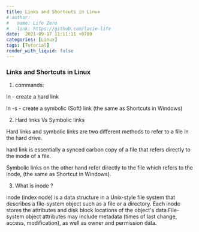 ```yaml
---
title: Links and Shortcuts in Linux
# author:
#   name: Life Zero
#   link: https://github.com/lacie-life
date:  2021-09-17 11:11:11 +0700
categories: [Linux]
tags: [Tutorial]
render_with_liquid: false
---
```


### Links and Shortcuts in Linux

1. commands:

ln - create a hard link

ln -s - create a symbolic (Soft) link (the same as Shortcuts in Windows)

2. Hard links Vs Symbolic links

Hard links and symbolic links are two different methods to refer to a file in the hard drive.

hard link is essentially a synced carbon copy of a file that refers directly to the inode of a file.

Symbolic links on the other hand refer directly to the file which refers to the inode, (the same as Shortcut in Windows).

3. What is inode ?

inode (index node) is a data structure in a Unix-style file system that describes a file-system object such as a file or a directory. Each inode stores the attributes and disk block locations of the object's data.File-system object attributes may include metadata (times of last change, access, modification), as well as owner and permission data.

